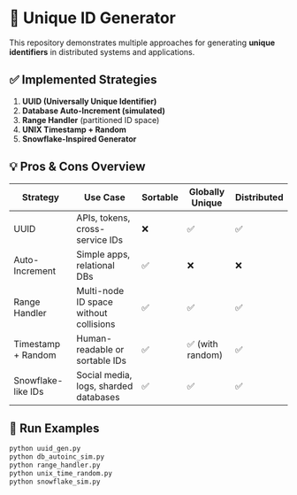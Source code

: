 # 🔐 Unique ID Generator

This repository demonstrates multiple approaches for generating **unique identifiers** in distributed systems and applications.

## ✅ Implemented Strategies

1. **UUID (Universally Unique Identifier)**
2. **Database Auto-Increment (simulated)**
3. **Range Handler** (partitioned ID space)
4. **UNIX Timestamp + Random**
5. **Snowflake-Inspired Generator**

## 💡 Pros & Cons Overview

| Strategy              | Use Case                                     | Sortable | Globally Unique | Distributed |
|-----------------------|----------------------------------------------|----------|------------------|-------------|
| UUID                  | APIs, tokens, cross-service IDs              | ❌       | ✅               | ✅          |
| Auto-Increment        | Simple apps, relational DBs                  | ✅       | ❌               | ❌          |
| Range Handler         | Multi-node ID space without collisions       | ✅       | ✅               | ✅          |
| Timestamp + Random    | Human-readable or sortable IDs               | ✅       | ✅ (with random) | ✅          |
| Snowflake-like IDs    | Social media, logs, sharded databases        | ✅       | ✅               | ✅          |

## 🧪 Run Examples

```bash
python uuid_gen.py
python db_autoinc_sim.py
python range_handler.py
python unix_time_random.py
python snowflake_sim.py
